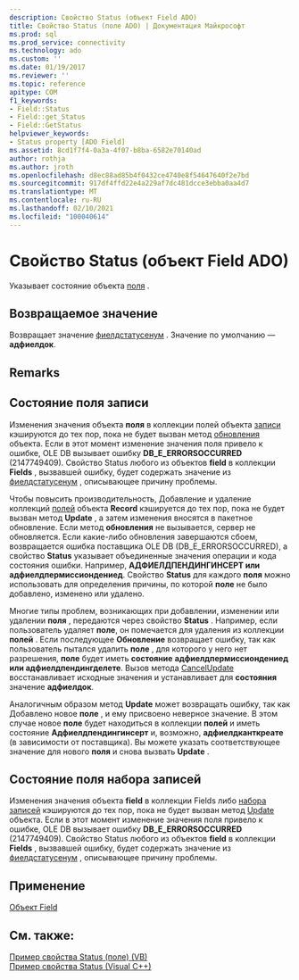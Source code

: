 ```yaml
---
description: Свойство Status (объект Field ADO)
title: Свойство Status (поле ADO) | Документация Майкрософт
ms.prod: sql
ms.prod_service: connectivity
ms.technology: ado
ms.custom: ''
ms.date: 01/19/2017
ms.reviewer: ''
ms.topic: reference
apitype: COM
f1_keywords:
- Field::Status
- Field::get_Status
- Field::GetStatus
helpviewer_keywords:
- Status property [ADO Field]
ms.assetid: 8cd1f7f4-0a3a-4f07-b8ba-6582e70140ad
author: rothja
ms.author: jroth
ms.openlocfilehash: d8ec88ad85b4f0432ce4740e8f54647640f2e7bd
ms.sourcegitcommit: 917df4ffd22e4a229af7dc481dcce3ebba0aa4d7
ms.translationtype: MT
ms.contentlocale: ru-RU
ms.lasthandoff: 02/10/2021
ms.locfileid: "100040614"
---
```

# <a name="status-property-ado-field"></a>Свойство Status (объект Field ADO)
Указывает состояние объекта [поля](./field-object.md) .  
  
## <a name="return-value"></a>Возвращаемое значение  
 Возвращает значение [фиелдстатусенум](./fieldstatusenum.md) . Значение по умолчанию — **адфиелдок**.  
  
## <a name="remarks"></a>Remarks  
  
## <a name="record-field-status"></a>Состояние поля записи  
 Изменения значения объекта **поля** в коллекции полей объекта [записи](./record-object-ado.md) кэшируются до тех пор, пока не будет вызван метод [обновления](./update-method.md) объекта. Если в этот момент изменение значения поля привело к ошибке, OLE DB вызывает ошибку **DB_E_ERRORSOCCURRED** (2147749409). Свойство Status любого из объектов **field** в коллекции **Fields** , вызвавшей ошибку, будет содержать значение из [фиелдстатусенум](./fieldstatusenum.md) , описывающее причину проблемы.  
  
 Чтобы повысить производительность, Добавление и удаление коллекций [полей](./fields-collection-ado.md) объекта **Record** кэшируется до тех пор, пока не будет вызван метод **Update** , а затем изменения вносятся в пакетное обновление. Если метод **обновления** не вызывается, сервер не обновляется. Если какие-либо обновления завершаются сбоем, возвращается ошибка поставщика OLE DB (DB_E_ERRORSOCCURRED), а свойство **Status** указывает объединенные значения операции и кода состояния ошибки. Например, **АДФИЕЛДПЕНДИНГИНСЕРТ или адфиелдпермиссиондениед**. Свойство **Status** для каждого **поля** можно использовать для определения причины, по которой **поле** не было добавлено, изменено или удалено.  
  
 Многие типы проблем, возникающих при добавлении, изменении или удалении **поля** , передаются через свойство **Status** . Например, если пользователь удаляет **поле**, он помечается для удаления из коллекции **полей** . Если последующее **Обновление** возвращает ошибку, так как пользователь пытался удалить **поле** , для которого у него нет разрешения, **поле** будет иметь **состояние** **адфиелдпермиссиондениед или адфиелдпендингделете**. Вызов метода [CancelUpdate](./cancelupdate-method-ado.md) восстанавливает исходные значения и устанавливает для **состояния** значение **адфиелдок**.  
  
 Аналогичным образом метод **Update** может возвращать ошибку, так как Добавлено новое **поле** , и ему присвоено неверное значение. В этом случае новое **поле** будет находиться в коллекции **полей** и иметь состояние **Адфиелдпендингинсерт** и, возможно, **адфиелдканткреате** (в зависимости от поставщика). Вы можете указать соответствующее значение для нового **поля** и снова вызвать **Update** .  
  
## <a name="recordset-field-status"></a>Состояние поля набора записей  
 Изменения значения объекта **field** в коллекции Fields либо [набора записей](./recordset-object-ado.md) кэшируются до тех пор, пока не будет вызван метод [Update](./update-method.md) объекта. Если в этот момент изменение значения поля привело к ошибке, OLE DB вызывает ошибку **DB_E_ERRORSOCCURRED** (2147749409). Свойство Status любого из объектов **field** в коллекции **Fields** , вызвавшей ошибку, будет содержать значение из [фиелдстатусенум](./fieldstatusenum.md) , описывающее причину проблемы.  
  
## <a name="applies-to"></a>Применение  
 [Объект Field](./field-object.md)  
  
## <a name="see-also"></a>См. также:  
 [Пример свойства Status (поле) (VB)](./status-property-example-field-vb.md)   
 [Пример свойства Status (Visual C++)](./status-property-example-vc.md)